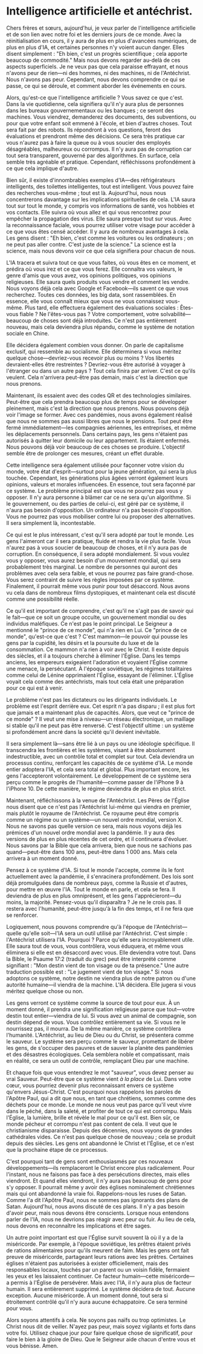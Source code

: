 # Intelligence artificielle et antéchrist.

Chers frères et sœurs, aujourd'hui, je veux parler de l'intelligence artificielle et de son lien avec notre foi et les derniers jours de ce monde. Avec la réinitialisation en cours, il y aura de plus en plus d'avancées numériques, de plus en plus d'IA, et certaines personnes n'y voient aucun danger. Elles disent simplement : "Eh bien, c'est un progrès scientifique ; cela apporte beaucoup de commodité." Mais nous devons regarder au-delà de ces aspects superficiels. Je ne veux pas que cela paraisse effrayant, et nous n'avons peur de rien—ni des hommes, ni des machines, ni de l'Antéchrist. Nous n'avons pas peur. Cependant, nous devons comprendre ce qui se passe, ce qui se déroule, et comment aborder les événements en cours.

Alors, qu'est-ce que l'intelligence artificielle ? Vous savez ce que c'est. Dans la vie quotidienne, cela signifiera qu'il n'y aura plus de personnes dans les bureaux gouvernementaux ou les banques ; ce seront des machines. Vous viendrez, demanderez des documents, des subventions, ou pour que votre enfant soit emmené à l'école, et bien d'autres choses. Tout sera fait par des robots. Ils répondront à vos questions, feront des évaluations et prendront même des décisions. Ce sera très pratique car vous n'aurez pas à faire la queue ou à vous soucier des employés désagréables, malheureux ou corrompus. Il n'y aura pas de corruption car tout sera transparent, gouverné par des algorithmes. En surface, cela semble très agréable et pratique. Cependant, réfléchissons profondément à ce que cela implique d'autre.

Bien sûr, il existe d'innombrables exemples d'IA—des réfrigérateurs intelligents, des toilettes intelligentes, tout est intelligent. Vous pouvez faire des recherches vous-même ; tout est là. Aujourd'hui, nous nous concentrerons davantage sur les implications spirituelles de cela. L'IA saura tout sur tout le monde, y compris vos informations de santé, vos hobbies et vos contacts. Elle suivra où vous allez et qui vous rencontrez pour empêcher la propagation des virus. Elle saura presque tout sur vous. Avec la reconnaissance faciale, vous pourrez utiliser votre visage pour accéder à ce que vous êtes censé accéder. Il y aura de nombreux avantages à cela. Les gens disent : "Eh bien, c'est comme les voitures ou les ordinateurs ; on ne peut pas aller contre. C'est juste de la science." La science est la science, mais nous devons voir ce que cela signifiera pour chacun de nous.

L'IA tracera et suivra tout ce que vous faites, où vous êtes en ce moment, et prédira où vous irez et ce que vous ferez. Elle connaîtra vos valeurs, le genre d'amis que vous avez, vos opinions politiques, vos opinions religieuses. Elle saura quels produits vous vendre et comment les vendre. Nous voyons déjà cela avec Google et Facebook—ils savent ce que vous recherchez. Toutes ces données, les big data, sont rassemblées. En essence, elle vous connaît mieux que vous ne vous connaissez vous-même. Plus tard, elle effectuera également des évaluations sociales : Êtes-vous fiable ? Ne l'êtes-vous pas ? Votre comportement, votre solvabilité—beaucoup de choses sont déjà introduites. Ce n'est pas entièrement nouveau, mais cela deviendra plus répandu, comme le système de notation sociale en Chine.

Elle décidera également combien vous donner. On parle de capitalisme exclusif, qui ressemble au socialisme. Elle déterminera si vous méritez quelque chose—devriez-vous recevoir plus ou moins ? Vos libertés devraient-elles être restreintes ? Devriez-vous être autorisé à voyager à l'étranger ou dans un autre pays ? Tout cela finira par arriver. C'est ce qu'ils veulent. Cela n'arrivera peut-être pas demain, mais c'est la direction que nous prenons.

Maintenant, ils essaient avec des codes QR et des technologies similaires. Peut-être que cela prendra beaucoup plus de temps pour se développer pleinement, mais c'est la direction que nous prenons. Nous pouvons déjà voir l'image se former. Avec ces pandémies, nous avons également réalisé que nous ne sommes pas aussi libres que nous le pensions. Tout peut être fermé immédiatement—les compagnies aériennes, les entreprises, et même les déplacements personnels. Dans certains pays, les gens n'étaient pas autorisés à quitter leur domicile ou leur appartement. Ils étaient enfermés. Nous pouvons déjà voir beaucoup de ces choses se produire. L'objectif semble être de prolonger ces mesures, créant un effet durable.

Cette intelligence sera également utilisée pour façonner votre vision du monde, votre état d'esprit—surtout pour la jeune génération, qui sera la plus touchée. Cependant, les générations plus âgées verront également leurs opinions, valeurs et morales influencées. En essence, tout sera façonné par ce système. Le problème principal est que vous ne pourrez pas vous y opposer. Il n'y aura personne à blâmer car ce ne sera qu'un algorithme. Si le gouvernement, ou des parties de celui-ci, est géré par ce système, il n'aura pas besoin d'opposition. Un ordinateur n'a pas besoin d'opposition. Vous ne pourrez pas vous mobiliser contre lui ou proposer des alternatives. Il sera simplement là, incontestable.

Ce qui est le plus intéressant, c'est qu'il sera adopté par tout le monde. Les gens l'aimeront car il sera pratique, fluide et rendra la vie plus facile. Vous n'aurez pas à vous soucier de beaucoup de choses, et il n'y aura pas de corruption. En conséquence, il sera adopté mondialement. Si vous voulez vous y opposer, vous aurez besoin d'un mouvement mondial, qui sera probablement très marginal. Le nombre de personnes qui auront des problèmes avec cela sera faible, et vous ne pourrez pas faire grand-chose. Vous serez contraint de suivre les règles imposées par ce système. Finalement, il pourrait même vous punir pour tout désaccord. Nous avons vu cela dans de nombreux films dystopiques, et maintenant cela est discuté comme une possibilité réelle.

Ce qu'il est important de comprendre, c'est qu'il ne s'agit pas de savoir qui le fait—que ce soit un groupe occulte, un gouvernement mondial ou des individus maléfiques. Ce n'est pas le point principal. Le Seigneur a mentionné le "prince de ce monde", qui n'a rien en Lui. Ce "prince de ce monde", qu'est-ce que c'est ? C'est mammon—le pouvoir qui pousse les gens par la cupidité, les désirs et la poursuite du luxe et de la consommation. Ce mammon n'a rien à voir avec le Christ. Il existe depuis des siècles, et il a toujours cherché à éliminer l'Église. Dans les temps anciens, les empereurs exigeaient l'adoration et voyaient l'Église comme une menace, la persécutant. À l'époque soviétique, les régimes totalitaires comme celui de Lénine opprimaient l'Église, essayant de l'éliminer. L'Église voyait cela comme des antéchrists, mais tout cela était une préparation pour ce qui est à venir.

Le problème n'est pas les dictateurs ou les dirigeants individuels. Le problème est l'esprit derrière eux. Cet esprit n'a pas disparu ; il est plus fort que jamais et a maintenant plus de capacités. Alors, que veut ce "prince de ce monde" ? Il veut une mise à niveau—un réseau électronique, un maillage si stable qu'il ne peut pas être renversé. C'est l'objectif ultime : un système si profondément ancré dans la société qu'il devient inévitable.

Il sera simplement là—sans être lié à un pays ou une idéologie spécifique. Il transcendra les frontières et les systèmes, visant à être absolument indestructible, avec un contrôle total et complet sur tout. Cela deviendra un processus continu, renforçant les capacités de ce système d'IA. Le monde entier adoptera l'IA, et cela sera total et global. Plus important encore, les gens l'accepteront volontairement. Le développement de ce système sera perçu comme le progrès de l'humanité—comme passer de l'iPhone 9 à l'iPhone 10. De cette manière, le régime deviendra de plus en plus strict.

Maintenant, réfléchissons à la venue de l'Antéchrist. Les Pères de l'Église nous disent que ce n'est pas l'Antéchrist lui-même qui viendra en premier, mais plutôt le royaume de l'Antéchrist. Ce royaume peut être compris comme un régime ou un système—un nouvel ordre mondial, version X. Nous ne savons pas quelle version ce sera, mais nous voyons déjà les prémices d'un nouvel ordre mondial avec la pandémie. Il y aura des versions de plus en plus récentes de cet ordre, et il continuera d'évoluer. Nous savons par la Bible que cela arrivera, bien que nous ne sachions pas quand—peut-être dans 100 ans, peut-être dans 1 000 ans. Mais cela arrivera à un moment donné.

Pensez à ce système d'IA. Si tout le monde l'accepte, comme ils le font actuellement avec la pandémie, il s'enracinera profondément. Des lois sont déjà promulguées dans de nombreux pays, comme la Russie et d'autres, pour mettre en œuvre l'IA. Tout le monde en parle, et cela se fera. Il deviendra de plus en plus omniprésent, et les gens l'apprécieront—du moins, la majorité. Pensez-vous qu'il disparaîtra ? Je ne le crois pas. Il restera avec l'humanité, peut-être jusqu'à la fin des temps, et il ne fera que se renforcer.

Logiquement, nous pouvons comprendre qu'à l'époque de l'Antéchrist—quelle qu'elle soit—l'IA sera un outil utilisé par l'Antéchrist. C'est simple : l'Antéchrist utilisera l'IA. Pourquoi ? Parce qu'elle sera incroyablement utile. Elle saura tout de vous, vous contrôlera, vous éduquera, et même vous éliminera si elle est en désaccord avec vous. Elle deviendra votre tout. Dans la Bible, le Psaume 17:2 (traduit du grec) peut être interprété comme signifiant : "Mon destin vient de ton visage ou de ta présence." Une autre traduction possible est : "Le jugement vient de ton visage." Si nous adoptons ce système, notre destin ne viendra plus de notre patron ou d'une autorité humaine—il viendra de la machine. L'IA décidera. Elle jugera si vous méritez quelque chose ou non.

Les gens verront ce système comme la source de tout pour eux. À un moment donné, il prendra une signification religieuse parce que tout—votre destin tout entier—viendra de lui. Si vous avez un animal de compagnie, son destin dépend de vous. Vous contrôlez entièrement sa vie. Si vous ne le nourrissez pas, il mourra. De la même manière, ce système contrôlera l'humanité. L'Antéchrist, au lieu de Dieu ou du Christ, se présentera comme le sauveur. Le système sera perçu comme le sauveur, promettant de libérer les gens, de s'occuper des pauvres et de sauver la planète des pandémies et des désastres écologiques. Cela semblera noble et compatissant, mais en réalité, ce sera un outil de contrôle, remplaçant Dieu par une machine.

Et chaque fois que vous entendrez le mot "sauveur", vous devez penser au vrai Sauveur. Peut-être que ce système vient *à la place* de Lui. Dans votre cœur, vous pourriez devenir plus reconnaissant envers ce système qu'envers Jésus-Christ. C'est pourquoi nous rappelons les paroles de l'Apôtre Paul, qui a dit que nous, en tant que chrétiens, sommes comme des déchets pour ce monde. Le monde ne nous veut pas parce qu'il veut vivre dans le péché, dans la saleté, et profiter de tout ce qui est corrompu. Mais l'Église, la lumière, brille et révèle le mal pour ce qu'il est. Bien sûr, ce monde pécheur et corrompu n'est pas content de cela. Il veut que le christianisme disparaisse. Depuis des décennies, nous voyons de grandes cathédrales vides. Ce n'est pas quelque chose de nouveau ; cela se produit depuis des siècles. Les gens ont abandonné le Christ et l'Église, et ce n'est que la prochaine étape de ce processus.

C'est pourquoi tant de gens sont enthousiasmés par ces nouveaux développements—ils remplaceront le Christ encore plus radicalement. Pour l'instant, nous ne faisons pas face à des persécutions directes, mais elles viendront. Et quand elles viendront, il n'y aura pas beaucoup de gens pour s'y opposer. Il pourrait même y avoir des églises nominalement chrétiennes mais qui ont abandonné la vraie foi. Rappelons-nous les ruses de Satan. Comme l'a dit l'Apôtre Paul, nous ne sommes pas ignorants des plans de Satan. Aujourd'hui, nous avons discuté de ces plans. Il n'y a pas besoin d'avoir peur, mais nous devons être conscients. Lorsque nous entendons parler de l'IA, nous ne devrions pas réagir avec peur ou fuir. Au lieu de cela, nous devons en reconnaître les implications et être sages.

Un autre point important est que l'Église survit souvent là où il y a de la miséricorde. Par exemple, à l'époque soviétique, les prêtres étaient privés de rations alimentaires pour qu'ils meurent de faim. Mais les gens ont fait preuve de miséricorde, partageant leurs rations avec les prêtres. Certaines églises n'étaient pas autorisées à exister officiellement, mais des responsables locaux, touchés par un parent ou un voisin fidèle, fermaient les yeux et les laissaient continuer. Ce facteur humain—cette miséricorde—a permis à l'Église de persévérer. Mais avec l'IA, il n'y aura plus de facteur humain. Il sera entièrement supprimé. Le système décidera de tout. Aucune exception. Aucune miséricorde. À un moment donné, tout sera si étroitement contrôlé qu'il n'y aura aucune échappatoire. Ce sera terminé pour vous.

Alors soyons attentifs à cela. Ne soyons pas naïfs ou trop optimistes. Le Christ nous dit de veiller. N'ayez pas peur, mais soyez vigilants et forts dans votre foi. Utilisez chaque jour pour faire quelque chose de significatif, pour faire le bien à la gloire de Dieu. Que le Seigneur aide chacun d'entre vous et vous bénisse. Amen.

